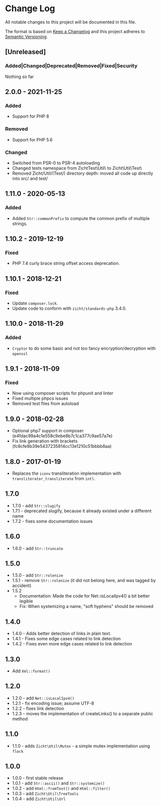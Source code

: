 # Change Log
All notable changes to this project will be documented in this file.

The format is based on [Keep a Changelog](http://keepachangelog.com/)
and this project adheres to [Semantic Versioning](http://semver.org/).

## [Unreleased]
### Added|Changed|Deprecated|Removed|Fixed|Security
Nothing so far

## 2.0.0 - 2021-11-25
### Added
- Support for PHP 8
### Removed
- Support for PHP 5.6
### Changed
- Switched from PSR-0 to PSR-4 autoloading
- Changed tests namespace from ZichtTest\Util\ to Zicht\Util\Test\
- Removed Zicht/Util/(Test/) directory depth: moved all code up directly into src/ and test/

## 1.11.0 - 2020-05-13
### Added
- Added `Str::commonPrefix` to compute the common prefix of multiple strings.

## 1.10.2 - 2019-12-19
### Fixed
- PHP 7.4 curly brace string offset access deprecation.

## 1.10.1 - 2018-12-21
### Fixed
- Update `composer.lock`.
- Update code to conform with `zicht/standards-php` 3.4.0.

## 1.10.0 - 2018-11-29
### Added
- `Cryptor` to do some basic and not too fancy encryption/decryption with `openssl`

## 1.9.1 - 2018-11-09
### Fixed
- Now using composer scripts for phpunit and linter
- Fixed multiple phpcs issues
- Removed test files from autoload

## 1.9.0 - 2018-02-28
* Optional php7 support in composer (e4fdac99a4c1e558c9ebe8b7c1ca377c9ae57a7e)
* Fix link generation with brackets (fc8cfe8b39e5437235814cc13e1210c51bbbb8aa)

## 1.8.0 - 2017-01-19
* Replaces the `iconv` transliteration implementation with
  `transliterator_transliterate` from `intl`.

## 1.7.0
* 1.7.0 - add `Str::slugify`
* 1.7.1 - deprecated slugify, because it already existed under a different name
* 1.7.2 - fixes some documentation issues

## 1.6.0
* 1.6.0 - add `Str::truncate`

## 1.5.0
* 1.5.0 - add `Str::rolenize`
* 1.5.1 - remove `Str::rolenize` (it did not belong here, and was tagged by accident)
* 1.5.2 
  * Documentation: Made the code for Net::isLocalIpv4() a bit better legible
  * Fix: When systemizing a name, "soft hyphens" should be removed

## 1.4.0
* 1.4.0 - Adds better detection of links in plain text.
* 1.4.1 - Fixes some edge cases related to link detection
* 1.4.2 - Fixes even more edge cases related to link detection

## 1.3.0
* Add `Xml::format()`

## 1.2.0
* 1.2.0 - add `Net::isLocalIpv4()`
* 1.2.1 - fix encoding issue; assume UTF-8
* 1.2.2 - fixes link detection
* 1.2.3 - moves the implementation of createLinks() to a separate public method

## 1.1.0
* 1.1.0 - adds `Zicht\Util\Mutex` - a simple mutex implementation using `flock`

## 1.0.0
* 1.0.0 - first stable release
* 1.0.1 - add `Str::ascii()` and `Str::systemize()`
* 1.0.2 - add `Html::fromText()` and `Html::filter()`
* 1.0.3 - add `Zicht\Util\TreeTools`
* 1.0.4 - add `Zicht\Util\Url`
